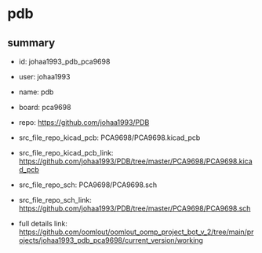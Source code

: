 # pdb
 
## summary 
* id: johaa1993_pdb_pca9698
* user: johaa1993
* name: pdb
* board: pca9698
* repo: https://github.com/johaa1993/PDB
* src_file_repo_kicad_pcb: PCA9698/PCA9698.kicad_pcb
* src_file_repo_kicad_pcb_link: https://github.com/johaa1993/PDB/tree/master/PCA9698/PCA9698.kicad_pcb


* src_file_repo_sch: PCA9698/PCA9698.sch
* src_file_repo_sch_link: https://github.com/johaa1993/PDB/tree/master/PCA9698/PCA9698.sch
* full details link: https://github.com/oomlout/oomlout_oomp_project_bot_v_2/tree/main/projects/johaa1993_pdb_pca9698/current_version/working  






